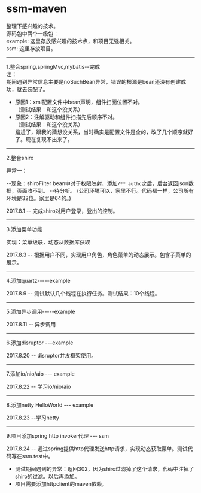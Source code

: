 # ssm-maven
整理下感兴趣的技术。   
源码包中两个一级包：  
example: 这里存放感兴趣的技术点，和项目无强相关。  
ssm: 这里存放项目。   
 
-------------------------------------
1.整合spring,springMvc,mybatis--完成  
注：  
期间遇到异常信息主要是noSuchBean异常，错误的根源是bean还没有创建成功，就去装配了。
  
- 原因1：xml配置文件中bean声明，组件扫面位置不对。  
（测试结果：和这个没关系）  
- 原因2：注解驱动和组件扫描先后顺序不对。  
（测试结果：和这个没关系）  
尴尬了，跟我的猜想没关系，当时确实是配置文件是全的，改了几个顺序就好了。现在复现不出来了。  

--------------------------------------
2.整合shiro

异常一：  

--现象：shiroFilter bean中对于权限映射，添加```/** authc```之后，后台返回json数据，页面收不到。 --待分析。
(公司环境可以，家里不行。代码都一样，公司所有环境是32位。家里是64的。)

2017.8.1 -- 完成shiro对用户登录，登出的控制。

-----------------------------------
3.添加菜单功能  

实现：菜单级联，动态从数据库获取

2017.8.3 -- 根据用户不同，实现用户角色，角色菜单的动态展示。包含子菜单的展示。

-----------------------------------
4.添加quartz-----example
  
2017.8.9 -- 测试默认几个线程在执行任务。测试结果：10个线程。  

----------------------------------
5.添加异步调用-----example  

2017.8.11 -- 异步调用  

----------------------------------
6.添加disruptor ---example  

2017.8.20 -- disruptor并发框架使用。    

---------------------------------
7.添加io/nio/aio --- example    

2017.8.22 -- 学习io/nio/aio  

----------------------------------
8.添加netty HelloWorld --- example    

2017.8.23 --学习netty  

----------------------------------
9.项目添加spring http invoker代理  --- ssm  

2017.8.24 -- 通过spring提供http代理发送http请求，实现动态获取菜单。测试代码写在ssm.test中。

- 测试期间遇到的异常：返回302，因为shiro过滤掉了这个请求，代码中注掉了shiro的过滤。以后再添加。  
- 项目需要添加httpclient的maven依赖。




 